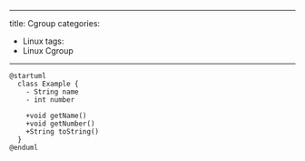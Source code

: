 
---
title: Cgroup
categories: 
- Linux
tags:
- Linux Cgroup
---


```plantuml
@startuml
  class Example {
    - String name
    - int number 
    
    +void getName()
    +void getNumber()
    +String toString()
  }
@enduml
```